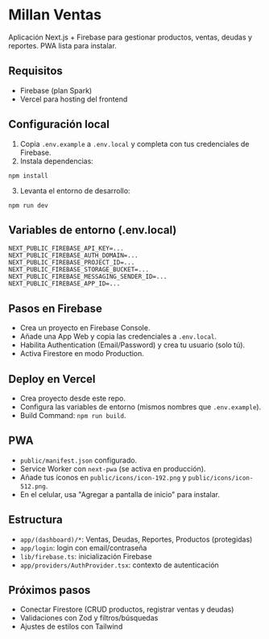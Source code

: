 # Millan Ventas

Aplicación Next.js + Firebase para gestionar productos, ventas, deudas y reportes. PWA lista para instalar.

## Requisitos
- Firebase (plan Spark)
- Vercel para hosting del frontend

## Configuración local
1. Copia `.env.example` a `.env.local` y completa con tus credenciales de Firebase.
2. Instala dependencias:

```
npm install
```

3. Levanta el entorno de desarrollo:

```
npm run dev
```

## Variables de entorno (.env.local)
```
NEXT_PUBLIC_FIREBASE_API_KEY=...
NEXT_PUBLIC_FIREBASE_AUTH_DOMAIN=...
NEXT_PUBLIC_FIREBASE_PROJECT_ID=...
NEXT_PUBLIC_FIREBASE_STORAGE_BUCKET=...
NEXT_PUBLIC_FIREBASE_MESSAGING_SENDER_ID=...
NEXT_PUBLIC_FIREBASE_APP_ID=...
```

## Pasos en Firebase
- Crea un proyecto en Firebase Console.
- Añade una App Web y copia las credenciales a `.env.local`.
- Habilita Authentication (Email/Password) y crea tu usuario (solo tú).
- Activa Firestore en modo Production.

## Deploy en Vercel
- Crea proyecto desde este repo.
- Configura las variables de entorno (mismos nombres que `.env.example`).
- Build Command: `npm run build`.

## PWA
- `public/manifest.json` configurado.
- Service Worker con `next-pwa` (se activa en producción).
- Añade tus íconos en `public/icons/icon-192.png` y `public/icons/icon-512.png`.
- En el celular, usa "Agregar a pantalla de inicio" para instalar.

## Estructura
- `app/(dashboard)/*`: Ventas, Deudas, Reportes, Productos (protegidas)
- `app/login`: login con email/contraseña
- `lib/firebase.ts`: inicialización Firebase
- `app/providers/AuthProvider.tsx`: contexto de autenticación

## Próximos pasos
- Conectar Firestore (CRUD productos, registrar ventas y deudas)
- Validaciones con Zod y filtros/búsquedas
- Ajustes de estilos con Tailwind
